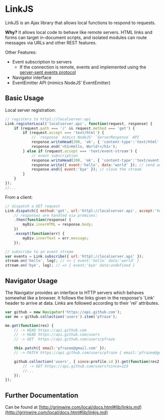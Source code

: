 # LinkJS

LinkJS is an Ajax library that allows local functions to respond to requests.

**Why?** It allows local code to behave like remote servers. HTML links and forms can target in-document scripts, and isolated modules can route messages via URLs and other REST features.

Other Features:

 - Event subscription to servers
   - If the connection is remote, events and implemented using the [server-sent events protocol](https://developer.mozilla.org/en-US/docs/Server-sent_events/Using_server-sent_events)
 - Navigator interface
 - EventEmitter API (mimics NodeJS' EventEmitter)

## Basic Usage

Local server registration:

```javascript
// registers to httpl://localserver.api
Link.registerLocal('localserver.api', function(request, response) {
	if (request.path === '/' && request.method === 'get') {
		if (request.accept === 'text/html') {
			// `response` mimics NodeJS' `ServerResponse` API
			response.writeHead(200, 'ok', { 'content-type':'text/html' });
			response.end('<h1>Hello, World!</h1>');
		} else if (request.accept === 'text/event-stream') {
			// event subscription
			response.writeHead(200, 'ok', { 'content-type':'text/event-stream' });
			response.write({ event:'hello', data:'world' }); // send an event
			response.end({ event:'bye' }); // close the stream
		}
	}
});
//...
```

From a client:

```javascript
// dispatch a GET request
Link.dispatch({ method:'get', url:'httpl://localserver.api', accept:'text/html' })
	// responses are handled via promises:
	.then(function(response) {
		myDiv.innerHTML = response.body;
	})
	.except(function(err) {
		myDiv.innerText = err.message;
	});

// subscribe to an event stream
var events = Link.subscribe({ url:'httpl://localserver.api' });
stream.on('hello', log); // => { event:'hello' data:'world' }
stream.on('bye', log); // => { event:'bye' data:undefined }
```

## Navigator Usage

The Navigator provides an interface to HTTP servers which behaves somewhat like a browser. It follows the links given in the response's 'Link' header to arrive at data. Links are followed according to their 'rel' attributes. 

```javascript
var github = new Navigator('https://api.github.com');
var me = github.collection('users').item('pfraze');

me.get(function(res) {
	// -> HEAD https://api.github.com
	// -> HEAD https://api.github.com/users
	// -> GET  https://api.github.com/users/pfraze

	this.patch({ email:'pfrazee@gmail.com' });
	// -> PATCH https://api.github.com/users/pfraze { email:'pfrazee@gmail.com' }

	github.collection('users', { since:profile.id }).get(function(res2) {
		// -> GET https://api.github.com/users?since=123
		//...
	});
});
```

## Further Documentation

Can be found at [http://grimwire.com/local/docs.html#lib/linkjs.md](http://grimwire.com/local/docs.html#lib/linkjs.md)
